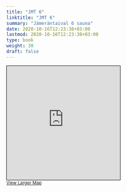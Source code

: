 ```yaml
---
title: "JMT 6"
linktitle: "JMT 6"
summary: "Jämeräntaival 6 sauna"
date: 2020-10-16T12:23:38+03:00
lastmod: 2020-10-16T12:23:38+03:00
type: book
weight: 30
draft: false
---
```


<iframe width="300" height="300" frameborder="0" scrolling="no" marginheight="0" marginwidth="0" src="https://www.openstreetmap.org/export/embed.html?bbox=24.835107028484348%2C60.1879452372128%2C24.839586317539215%2C60.18915467921718&amp;layer=mapnik&amp;marker=60.18854996378462%2C24.83734667301178" style="border: 1px solid black"></iframe><br/><small><a href="https://www.openstreetmap.org/?mlat=60.18855&amp;mlon=24.83735#map=19/60.18855/24.83735&amp;layers=N">View Larger Map</a></small>
